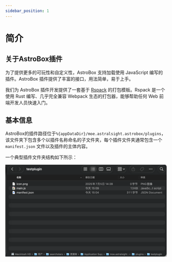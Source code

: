```yaml
---
sidebar_position: 1
---
```


# 简介
## 关于AstroBox插件
为了提供更多的可玩性和自定义性，AstroBox 支持加载使用 JavaScript 编写的插件。AstroBox 插件提供了丰富的接口，用法简单，易于上手。

我们为 AstroBox 插件开发提供了一套基于 [Rspack](https://rspack.rs/) 的打包模板。Rspack 是一个使用 Rust 编写、几乎完全兼容 Webpack 生态的打包器，能够帮助任何 Web 前端开发人员快速入门。

## 基本信息
AstroBox的插件路径位于`%{appDataDir}/moe.astralsight.astrobox/plugins`，该文件夹下包含多个以插件名称命名的子文件夹，每个插件文件夹通常包含一个 `manifest.json` 文件以及插件的主体内容。

一个典型插件文件夹结构如下所示：

![](imgs/intro-pluginfolder-tree.png)
